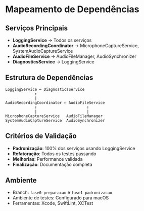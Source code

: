 # Mapeamento de Dependências

## Serviços Principais
- **LoggingService** → Todos os serviços
- **AudioRecordingCoordinator** → MicrophoneCaptureService, SystemAudioCaptureService
- **AudioFileService** → AudioFileManager, AudioSynchronizer
- **DiagnosticsService** → LoggingService

## Estrutura de Dependências
```
LoggingService ← DiagnosticsService
             ↑
             | 
AudioRecordingCoordinator ← AudioFileService
             ↑                      ↑
             |                      |
MicrophoneCaptureService   AudioFileManager
SystemAudioCaptureService  AudioSynchronizer
```

## Critérios de Validação
- **Padronização**: 100% dos serviços usando LoggingService
- **Refatoração**: Todos os testes passando
- **Melhorias**: Performance validada
- **Finalização**: Documentação completa

## Ambiente
- Branch: `fase0-preparacao` e `fase1-padronizacao`
- Ambiente de testes: Configurado para macOS
- Ferramentas: Xcode, SwiftLint, XCTest 
